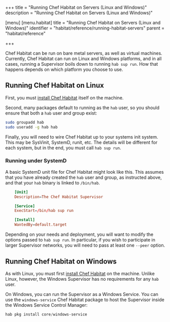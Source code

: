 +++
title = "Running Chef Habitat on Servers (Linux and Windows)"
description = "Running Chef Habitat on Servers (Linux and Windows)"

[menu]
  [menu.habitat]
    title = "Running Chef Habitat on Servers (Linux and Windows)"
    identifier = "habitat/reference/running-habitat-servers"
    parent = "habitat/reference"

+++

Chef Habitat can be run on bare metal servers, as well as virtual machines. Currently, Chef Habitat can run on Linux and Windows platforms, and in all cases, running a Supervisor boils down to running `hab sup run`. How that happens depends on which platform you choose to use.

## Running Chef Habitat on Linux

First, you must [install Chef Habitat](docs/install-habitat) itself on the machine.

Second, many packages default to running as the `hab` user, so you should ensure that both a `hab` user and group exist:

```bash
sudo groupadd hab
sudo useradd -g hab hab
```

Finally, you will need to wire Chef Habitat up to your systems init system. This may be SysVinit, SystemD, runit, etc. The details will be different for each system, but in the end, you must call `hab sup run`.

### Running under SystemD

A basic SystemD unit file for Chef Habitat might look like this. This assumes that you have already created the `hab` user and group, as instructed above, and that your `hab` binary is linked to `/bin/hab`.

```toml
    [Unit]
    Description=The Chef Habitat Supervisor

    [Service]
    ExecStart=/bin/hab sup run

    [Install]
    WantedBy=default.target
```

Depending on your needs and deployment, you will want to modify the options passed to `hab sup run`. In particular, if you wish to participate in larger Supervisor networks, you will need to pass at least one `--peer` option.

## Running Chef Habitat on Windows

As with Linux, you must first [install Chef Habitat](docs/install-habitat) on the machine. Unlike Linux, however, the Windows Supervisor has no requirements for any `hab` user.

On Windows, you can run the Supervisor as a Windows Service. You can use the `windows-service` Chef Habitat package to host the Supervisor inside the Windows Service Control Manager:

```powershell
hab pkg install core/windows-service
```
